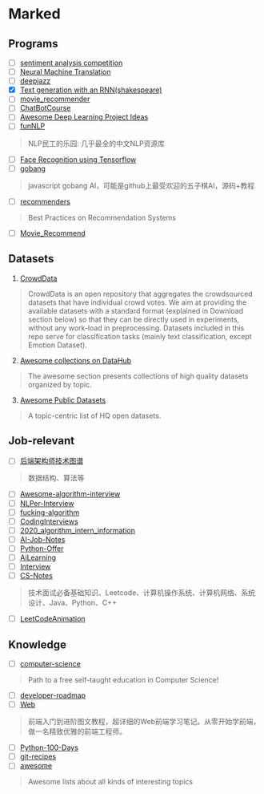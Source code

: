 # Marked

## Programs
- [ ] [sentiment analysis competition](https://www.kaggle.com/c/tweet-sentiment-extraction/overview)
- [ ] [Neural Machine Translation](https://github.com/tensorflow/nmt)
- [ ] [deepjazz](https://github.com/jisungk/deepjazz)
- [x] [Text generation with an RNN(shakespeare)](https://www.tensorflow.org/tutorials/text/text_generation)
- [ ] [movie_recommender](https://github.com/chengstone/movie_recommender)
- [ ] [ChatBotCourse](https://github.com/lcdevelop/ChatBotCourse)
- [ ] [Awesome Deep Learning Project Ideas](https://github.com/NirantK/awesome-project-ideas)
- [ ] [funNLP](https://github.com/fighting41love/funNLP)
> NLP民工的乐园: 几乎最全的中文NLP资源库
- [ ] [Face Recognition using Tensorflow](https://github.com/davidsandberg/facenet)
- [ ] [gobang](https://github.com/lihongxun945/gobang)
> javascript gobang AI，可能是github上最受欢迎的五子棋AI，源码+教程
- [ ] [recommenders](https://github.com/microsoft/recommenders)
> Best Practices on Recommendation Systems
- [ ] [Movie_Recommend](https://github.com/LuckyZXL2016/Movie_Recommend)



## Datasets
1. [CrowdData](https://github.com/TrentoCrowdAI/crowdsourced-datasets)
> CrowdData is an open repository that aggregates the crowdsourced datasets that have individual crowd votes. We aim at providing the available datasets with a standard format (explained in Download section below) so that they can be directly used in experiments, without any work-load in preprocessing. Datasets included in this repo serve for classification tasks (mainly text classification, except Emotion Dataset). 

2. [Awesome collections on DataHub](https://github.com/datasets/awesome-data)
> The awesome section presents collections of high quality datasets organized by topic.

3. [Awesome Public Datasets](https://github.com/awesomedata/awesome-public-datasets)
> A topic-centric list of HQ open datasets.



## Job-relevant
- [ ] [后端架构师技术图谱](https://github.com/xingshaocheng/architect-awesome)
> 数据结构、算法等
- [ ] [Awesome-algorithm-interview](https://github.com/lcylmhlcy/Awesome-algorithm-interview)
- [ ] [NLPer-Interview](https://github.com/songyingxin/NLPer-Interview)
- [ ] [fucking-algorithm](https://github.com/labuladong/fucking-algorithm)
- [ ] [CodingInterviews](https://github.com/gatieme/CodingInterviews)
- [ ] [2020_algorithm_intern_information](https://github.com/HarleysZhang/2020_algorithm_intern_information)
- [ ] [AI-Job-Notes](https://github.com/amusi/AI-Job-Notes)
- [ ] [Python-Offer](https://github.com/JushuangQiao/Python-Offer)
- [ ] [AiLearning](https://github.com/apachecn/AiLearning)
- [ ] [Interview](https://github.com/apachecn/Interview)
- [ ] [CS-Notes](https://github.com/CyC2018/CS-Notes)
> 技术面试必备基础知识、Leetcode、计算机操作系统、计算机网络、系统设计、Java、Python、C++
- [ ] [LeetCodeAnimation](https://github.com/MisterBooo/LeetCodeAnimation)


## Knowledge
- [ ] [computer-science](https://github.com/ossu/computer-science)
> Path to a free self-taught education in Computer Science!
- [ ] [developer-roadmap](https://github.com/kamranahmedse/developer-roadmap)
- [ ] [Web](https://github.com/qianguyihao/Web)
> 前端入门到进阶图文教程，超详细的Web前端学习笔记。从零开始学前端，做一名精致优雅的前端工程师。
- [ ] [Python-100-Days](https://github.com/jackfrued/Python-100-Days)
- [ ] [git-recipes](https://github.com/geeeeeeeeek/git-recipes)
- [ ] [awesome](https://github.com/sindresorhus/awesome)
> Awesome lists about all kinds of interesting topics
